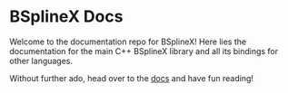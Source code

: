 # BSplineX Docs

Welcome to the documentation repo for BSplineX! Here lies the documentation for the main C++ BSplineX library and all its bindings for other languages.

Without further ado, head over to the [docs](https://bsplinex.github.io/BSplineX-docs/) and have fun reading!
